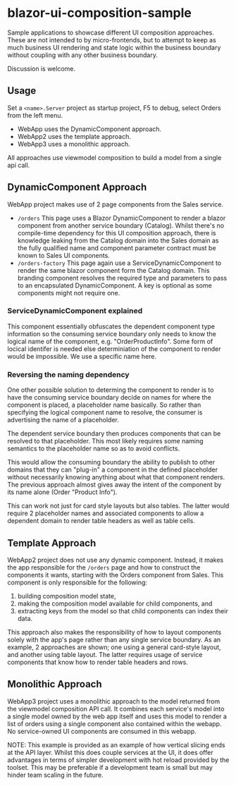 # blazor-ui-composition-sample

Sample applications to showcase different UI composition approaches.  These are not intended to by micro-frontends, but to attempt to keep as much business UI rendering and state logic within the business boundary without coupling with any other business boundary.

Discussion is welcome.

## Usage

Set a ```<name>.Server``` project as startup project, F5 to debug, select Orders from the left menu.

- WebApp uses the DynamicComponent approach.
- WebApp2 uses the template approach.
- WebApp3 uses a monolithic approach.

All approaches use viewmodel composition to build a model from a single api call.

## DynamicComponent Approach

WebApp project makes use of 2 page components from the Sales service.

- ```/orders``` This page uses a Blazor DynamicComponent to render a blazor component from another service boundary (Catalog).  Whilst there's no compile-time dependency for this UI composition approach, there is knowledge leaking from the Catalog domain into the Sales domain as the fully qualified name and component parameter contract must be known to Sales UI components.
- ```/orders-factory``` This page again use a ServiceDynamicComponent to render the same blazor component form the Catalog domain.  This branding component resolves the required type and parameters to pass to an encapsulated DynamicComponent.  A key is optional as some components might not require one.

### ServiceDynamicComponent explained

This component essentially obfuscates the dependent component type information so the consuming service boundary only needs to know the logical name of the component, e.g. "OrderProductInfo".  Some form of locical identifer is needed else determiniation of the component to render would be impossible.  We use a specific name here.

### Reversing the naming dependency

One other possible solution to determing the component to render is to have the consuming service boundary decide on names for where the component is placed, a placeholder name basically.  So rather than specifying the logical component name to resolve, the consumer is advertising the name of a placeholder.

The dependent service boundary then produces components that can be resolved to that placeholder.  This most likely requires some naming semantics to the placeholder name so as to avoid conflicts.

This would allow the consuming boundary the ability to publish to other domains that they can "plug-in" a component in the defined placeholder without necessarily knowing anything about what that component renders.  The previous approach almost gives away the intent of the component by its name alone (Order "Product Info").

This can work not just for card style layouts but also tables.  The latter would require 2 placeholder names and associated components to allow a dependent domain to render table headers as well as table cells.
## Template Approach

WebApp2 project does not use any dynamic component.  Instead, it makes the app responsible for the ```/orders``` page and how to construct the components it wants, starting with the Orders component from Sales.  This component is only responsible for the following:

1. building composition model state, 
2. making the composition model available for child components, and 
3. extracting keys from the model so that child components can index their data.

This approach also makes the responsibility of how to layout components solely with the app's page rather than any single service boundary.  As an example, 2 approaches are shown; one using a general card-style layout, and another using table layout.  The latter requires usage of service components that know how to render table headers and rows.

## Monolithic Approach

WebApp3 project uses a monolithic approach to the model returned from the viewmodel composition API call.  It combines each service's model into a single model owned by the web app itself and uses this model to render a list of orders using a single component also contained within the webapp.  No service-owned UI components are consumed in this webapp.

NOTE:  This example is provided as an example of how vertical slicing ends at the API layer.  Whilst this does couple services at the UI, it does offer advantages in terms of simpler development with hot reload provided by the toolset.  This may be preferable if a development team is small but may hinder team scaling in the future.